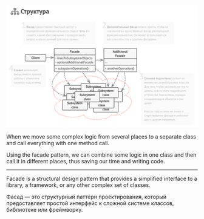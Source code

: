 ![facade-structure](https://raw.githubusercontent.com/AdilhanKaikenov/gof-design-patterns/master/structural/facade/etc/facade-structure.png)

When we move some complex logic from several places to a separate class and call everything with one method call.

Using the facade pattern, we can combine some logic in one class and then call it in different places, thus saving our time and writing code.

***

Facade is a structural design pattern that provides a simplified interface to a library, a framework, or any other complex set of classes.

Фасад — это структурный паттерн проектирования, который предоставляет простой интерфейс к сложной системе классов, библиотеке или фреймворку.

